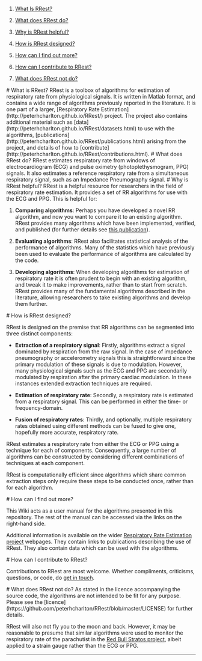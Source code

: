 1. <a href="#what_is">What Is RRest?</a>

2. <a href="#what_does">What does RRest do?</a>

3. <a href="#why">Why is RRest helpful?

4. <a href="#how_design">How is RRest designed?

5. <a href="#how_more">How can I find out more?

6. <a href="#how_contribute">How can I contribute to RRest?

7. <a href="#what_not">What does RRest not do?

<a name="what_is" />
# What is RRest?
RRest is a toolbox of algorithms for estimation of respiratory rate from physiological signals. It is written in Matlab format, and contains a wide range of algorithms previously reported in the literature. It is one part of a larger, [Respiratory Rate Estimation](http://peterhcharlton.github.io/RRest/) project. The project also contains additional material such as [data](http://peterhcharlton.github.io/RRest/datasets.html) to use with the algorithms, [publications](http://peterhcharlton.github.io/RRest/publications.html) arising from the project, and details of how to [contribute](http://peterhcharlton.github.io/RRest/contributions.html).

<a name="what_does" />
# What does RRest do?
RRest estimates respiratory rate from windows of electrocardiogram (ECG) and pulse oximetry (photoplethysmogram, PPG) signals. It also estimates a reference respiratory rate from a simultaneous respiratory signal, such as an Impedance Pneumography signal.

<a name="why" />
# Why is RRest helpful?
RRest is a helpful resource for researchers in the field of respiratory rate estimation. It provides a set of RR algorithms for use with the ECG and PPG. This is helpful for:

1. **Comparing algorithms**: Perhaps you have developed a novel RR algorithm, and now you want to compare it to an existing algorithm. RRest provides many algorithms which have been implemented, verified, and published (for further details see [this publication](http://peterhcharlton.github.io/RRest/yhvs_assessment.html)).

2. **Evaluating algorithms**: RRest also facilitates statistical analysis of the performance of algorithms. Many of the statistics which have previously been used to evaluate the performance of algorithms are calculated by the code.

3. **Developing algorithms**: When developing algorithms for estimation of respiratory rate it is often prudent to begin with an existing algorithm, and tweak it to make improvements, rather than to start from scratch. RRest provides many of the fundamental algorithms described in the literature, allowing researchers to take existing algorithms and develop them further.

<a name="how_design" />
# How is RRest designed?

RRest is designed on the premise that RR algorithms can be segmented into three distinct components:

* **Extraction of a respiratory signal**: Firstly, algorithms extract a signal dominated by respiration from the raw signal. In the case of impedance pneumography or accelerometry signals this is straightforward since the primary modulation of these signals is due to modulation. However, many physiological signals such as the ECG and PPG are secondarily modulated by respiration after the primary cardiac modulation. In these instances extended extraction techniques are required.

* **Estimation of respiratory rate**: Secondly, a respiratory rate is estimated from a respiratory signal. This can be performed in either the time- or frequency-domain.

* **Fusion of respiratory rates**: Thirdly, and optionally, multiple respiratory rates obtained using different methods can be fused to give one, hopefully more accurate, respiratory rate.

RRest estimates a respiratory rate from either the ECG or PPG using a technique for each of components. Consequently, a large number of algorithms can be constructed by considering different combinations of techniques at each component.

RRest is computationally efficient since algorithms which share common extraction steps only require these steps to be conducted once, rather than for each algorithm.

<a name="how_more" />
# How can I find out more?

This Wiki acts as a user manual for the algorithms presented in this repository. The rest of the manual can be accessed via the links on the right-hand side.

Additional information is available on the wider [Respiratory Rate Estimation project](http://peterhcharlton.github.io/RRest/) webpages. They contain links to publications describing the use of RRest. They also contain data which can be used with the algorithms.

<a name="how_contribute" />
# How can I contribute to RRest?

Contributions to RRest are most welcome. Whether compliments, criticisms, questions, or code, do [get in touch](http://peterhcharlton.github.io/RRest/contributions.html).

<a name="what_not" />
# What does RRest not do?
As stated in the licence accompanying the source code, the algorithms are not intended to be fit for any purpose. Please see the [licence](https://github.com/peterhcharlton/RRest/blob/master/LICENSE) for further details.

RRest will also not fly you to the moon and back. However, it may be reasonable to presume that similar algorithms were used to monitor the respiratory rate of the parachutist in the [Red Bull Stratos project](http://www.ncbi.nlm.nih.gov/pubmed/24597163), albeit applied to a strain gauge rather than the ECG or PPG.


***